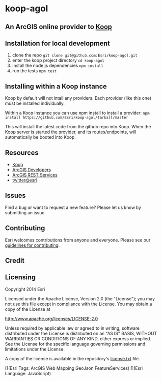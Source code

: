 # koop-agol
## An ArcGIS online provider to [Koop](https://github.com/Esri/koop) 


## Installation for local development 
1. clone the repo
   ```git clone git@github.com:Esri/koop-agol.git```
2. enter the koop project directory 
    ```cd koop-agol```
3. install the node.js dependencies
    ```npm install```
4. run the tests
    ```npm test``` 

## Installing within a Koop instance 

Koop by default will not intall any providers. Each provider (like this one) must be installed individually. 

Within a Koop instance you can use npm install to install a provider: 
  ```npm install https://github.com/Esri/koop-agol/tarball/master```

This will install the latest code from the github repo into Koop. When the Koop server is started the provider, and its routes/endpoints, will automatically be booted into Koop. 

## Resources
* [Koop](https://github.com/Esri/koop)
* [ArcGIS Developers](http://developers.arcgis.com)
* [ArcGIS REST Services](http://resources.arcgis.com/en/help/arcgis-rest-api/)
* [twitter@esri](http://twitter.com/esri)

## Issues
Find a bug or want to request a new feature?  Please let us know by submitting an issue.

## Contributing
Esri welcomes contributions from anyone and everyone. Please see our [guidelines for contributing](https://github.com/esri/contributing).

## Credit

## Licensing
Copyright 2014 Esri

Licensed under the Apache License, Version 2.0 (the "License");
you may not use this file except in compliance with the License.
You may obtain a copy of the License at

   http://www.apache.org/licenses/LICENSE-2.0

Unless required by applicable law or agreed to in writing, software
distributed under the License is distributed on an "AS IS" BASIS,
WITHOUT WARRANTIES OR CONDITIONS OF ANY KIND, either express or implied.
See the License for the specific language governing permissions and
limitations under the License.

A copy of the license is available in the repository's [license.txt]( https://raw.github.com/Esri/koop-agol/master/license.txt) file.

[](Esri Tags: ArcGIS Web Mapping GeoJson FeatureServices)
[](Esri Language: JavaScript)

